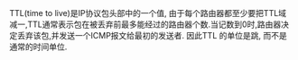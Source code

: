 TTL(time to live)是IP协议包头部中的一个值, 由于每个路由器都至少要把TTL域减一,TTL通常表示包在被丢弃前最多能经过的路由器个数.当记数到0时,路由器决定丢弃该包,并发送一个ICMP报文给最初的发送者.
因此TTL 的单位是跳, 而不是通常的时间单位.
